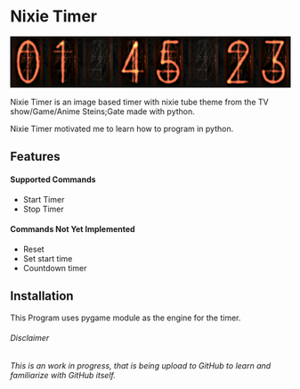 # Nixie Timer

![steins_gate_0_sample](https://github.com/Furaime/NixieTimer/blob/4485e1749438a5cffd69b55944b6eb7e80cd6535/Nixie%20Tubes/Stein's%20Gate%200/steins_gate_0_sample.png)

Nixie Timer is an image based timer with nixie tube theme from the TV show/Game/Anime Steins;Gate made with python.

Nixie Timer motivated me to learn how to program in python.


## Features

#### Supported Commands

- Start Timer
- Stop Timer

#### Commands Not Yet Implemented

- Reset
- Set start time
- Countdown timer

## Installation

This Program uses pygame module as the engine for the timer.


###### Disclaimer 

###### This is an work in progress, that is being upload to GitHub to learn and familiarize with GitHub itself.
